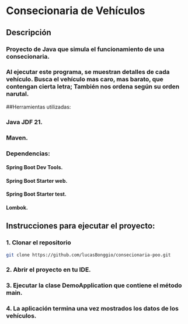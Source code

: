 # Consecionaria de Vehículos
## Descripción
### Proyecto de Java que simula el funcionamiento de una consecionaria.
### Al ejecutar este programa, se muestran detalles de cada vehículo. Busca el vehículo mas caro, mas barato, que contengan cierta letra; También nos ordena según su orden narutal.


##Herramientas utilizadas:
### Java JDF 21.
### Maven. 
### Dependencias:
#### Spring Boot Dev Tools.
#### Spring Boot Starter web. 
#### Spring Boot Starter test.
#### Lombok.

## Instrucciones para ejecutar el proyecto:
### 1. Clonar el repositorio
```bash
git clone https://github.com/lucasBonggio/consecionaria-poo.git
```
### 2. Abrir el proyecto en tu IDE.
### 3. Ejecutar la clase DemoApplication que contiene el método main.
### 4. La aplicación termina una vez mostrados los datos de los vehículos.
